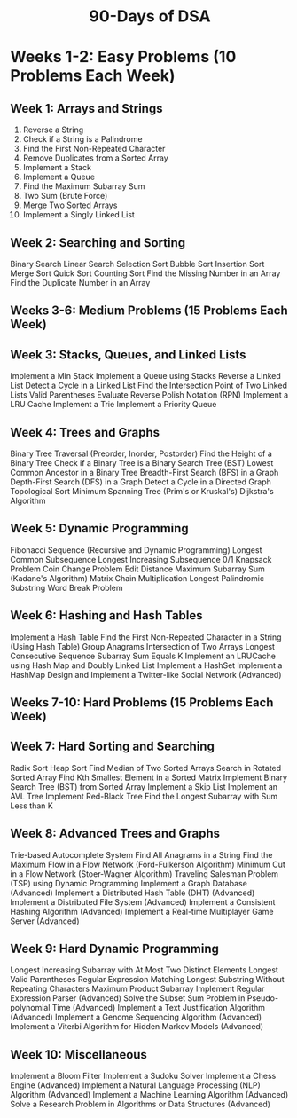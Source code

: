 <h1 align=center>90-Days of DSA</h1>

# Weeks 1-2: Easy Problems (10 Problems Each Week)

## Week 1: Arrays and Strings

1. Reverse a String
2. Check if a String is a Palindrome
3. Find the First Non-Repeated Character
4. Remove Duplicates from a Sorted Array
5. Implement a Stack
6. Implement a Queue
7. Find the Maximum Subarray Sum
8. Two Sum (Brute Force)
9. Merge Two Sorted Arrays
10. Implement a Singly Linked List

## Week 2: Searching and Sorting

Binary Search
Linear Search
Selection Sort
Bubble Sort
Insertion Sort
Merge Sort
Quick Sort
Counting Sort
Find the Missing Number in an Array
Find the Duplicate Number in an Array

## Weeks 3-6: Medium Problems (15 Problems Each Week)

## Week 3: Stacks, Queues, and Linked Lists

Implement a Min Stack
Implement a Queue using Stacks
Reverse a Linked List
Detect a Cycle in a Linked List
Find the Intersection Point of Two Linked Lists
Valid Parentheses
Evaluate Reverse Polish Notation (RPN)
Implement a LRU Cache
Implement a Trie
Implement a Priority Queue

## Week 4: Trees and Graphs

Binary Tree Traversal (Preorder, Inorder, Postorder)
Find the Height of a Binary Tree
Check if a Binary Tree is a Binary Search Tree (BST)
Lowest Common Ancestor in a Binary Tree
Breadth-First Search (BFS) in a Graph
Depth-First Search (DFS) in a Graph
Detect a Cycle in a Directed Graph
Topological Sort
Minimum Spanning Tree (Prim's or Kruskal's)
Dijkstra's Algorithm

## Week 5: Dynamic Programming

Fibonacci Sequence (Recursive and Dynamic Programming)
Longest Common Subsequence
Longest Increasing Subsequence
0/1 Knapsack Problem
Coin Change Problem
Edit Distance
Maximum Subarray Sum (Kadane's Algorithm)
Matrix Chain Multiplication
Longest Palindromic Substring
Word Break Problem

## Week 6: Hashing and Hash Tables

Implement a Hash Table
Find the First Non-Repeated Character in a String (Using Hash Table)
Group Anagrams
Intersection of Two Arrays
Longest Consecutive Sequence
Subarray Sum Equals K
Implement an LRUCache using Hash Map and Doubly Linked List
Implement a HashSet
Implement a HashMap
Design and Implement a Twitter-like Social Network (Advanced)

## Weeks 7-10: Hard Problems (15 Problems Each Week)

## Week 7: Hard Sorting and Searching

Radix Sort
Heap Sort
Find Median of Two Sorted Arrays
Search in Rotated Sorted Array
Find Kth Smallest Element in a Sorted Matrix
Implement Binary Search Tree (BST) from Sorted Array
Implement a Skip List
Implement an AVL Tree
Implement Red-Black Tree
Find the Longest Subarray with Sum Less than K

## Week 8: Advanced Trees and Graphs

Trie-based Autocomplete System
Find All Anagrams in a String
Find the Maximum Flow in a Flow Network (Ford-Fulkerson Algorithm)
Minimum Cut in a Flow Network (Stoer-Wagner Algorithm)
Traveling Salesman Problem (TSP) using Dynamic Programming
Implement a Graph Database (Advanced)
Implement a Distributed Hash Table (DHT) (Advanced)
Implement a Distributed File System (Advanced)
Implement a Consistent Hashing Algorithm (Advanced)
Implement a Real-time Multiplayer Game Server (Advanced)

## Week 9: Hard Dynamic Programming

Longest Increasing Subarray with At Most Two Distinct Elements
Longest Valid Parentheses
Regular Expression Matching
Longest Substring Without Repeating Characters
Maximum Product Subarray
Implement Regular Expression Parser (Advanced)
Solve the Subset Sum Problem in Pseudo-polynomial Time (Advanced)
Implement a Text Justification Algorithm (Advanced)
Implement a Genome Sequencing Algorithm (Advanced)
Implement a Viterbi Algorithm for Hidden Markov Models (Advanced)

## Week 10: Miscellaneous

Implement a Bloom Filter
Implement a Sudoku Solver
Implement a Chess Engine (Advanced)
Implement a Natural Language Processing (NLP) Algorithm (Advanced)
Implement a Machine Learning Algorithm (Advanced)
Solve a Research Problem in Algorithms or Data Structures (Advanced)
